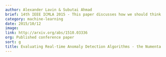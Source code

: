 ```yaml
---
author: Alexander Lavin & Subutai Ahmad
brief: 14th IEEE ICMLA 2015 - This paper discusses how we should think about anomaly detection for streaming applications. It introduces a new open-source benchmark for detecting anomalies in real-time, time-series data.
category: machine-learning
date: 2015/10/12
image:
link: http://arxiv.org/abs/1510.03336
org: Published conference paper
sort: g
title: Evaluating Real-time Anomaly Detection Algorithms - the Numenta Anomaly Benchmark
---
```

